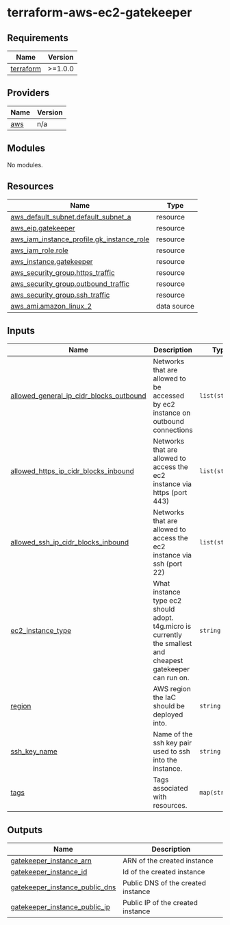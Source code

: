 # terraform-aws-ec2-gatekeeper

<!-- BEGINNING OF PRE-COMMIT-TERRAFORM DOCS HOOK -->
## Requirements

| Name | Version |
|------|---------|
| <a name="requirement_terraform"></a> [terraform](#requirement\_terraform) | >=1.0.0 |

## Providers

| Name | Version |
|------|---------|
| <a name="provider_aws"></a> [aws](#provider\_aws) | n/a |

## Modules

No modules.

## Resources

| Name | Type |
|------|------|
| [aws_default_subnet.default_subnet_a](https://registry.terraform.io/providers/hashicorp/aws/latest/docs/resources/default_subnet) | resource |
| [aws_eip.gatekeeper](https://registry.terraform.io/providers/hashicorp/aws/latest/docs/resources/eip) | resource |
| [aws_iam_instance_profile.gk_instance_role](https://registry.terraform.io/providers/hashicorp/aws/latest/docs/resources/iam_instance_profile) | resource |
| [aws_iam_role.role](https://registry.terraform.io/providers/hashicorp/aws/latest/docs/resources/iam_role) | resource |
| [aws_instance.gatekeeper](https://registry.terraform.io/providers/hashicorp/aws/latest/docs/resources/instance) | resource |
| [aws_security_group.https_traffic](https://registry.terraform.io/providers/hashicorp/aws/latest/docs/resources/security_group) | resource |
| [aws_security_group.outbound_traffic](https://registry.terraform.io/providers/hashicorp/aws/latest/docs/resources/security_group) | resource |
| [aws_security_group.ssh_traffic](https://registry.terraform.io/providers/hashicorp/aws/latest/docs/resources/security_group) | resource |
| [aws_ami.amazon_linux_2](https://registry.terraform.io/providers/hashicorp/aws/latest/docs/data-sources/ami) | data source |

## Inputs

| Name | Description | Type | Default | Required |
|------|-------------|------|---------|:--------:|
| <a name="input_allowed_general_ip_cidr_blocks_outbound"></a> [allowed\_general\_ip\_cidr\_blocks\_outbound](#input\_allowed\_general\_ip\_cidr\_blocks\_outbound) | Networks that are allowed to be accessed by ec2 instance on outbound connections | `list(string)` | n/a | yes |
| <a name="input_allowed_https_ip_cidr_blocks_inbound"></a> [allowed\_https\_ip\_cidr\_blocks\_inbound](#input\_allowed\_https\_ip\_cidr\_blocks\_inbound) | Networks that are allowed to access the ec2 instance via https (port 443) | `list(string)` | n/a | yes |
| <a name="input_allowed_ssh_ip_cidr_blocks_inbound"></a> [allowed\_ssh\_ip\_cidr\_blocks\_inbound](#input\_allowed\_ssh\_ip\_cidr\_blocks\_inbound) | Networks that are allowed to access the ec2 instance via ssh (port 22) | `list(string)` | n/a | yes |
| <a name="input_ec2_instance_type"></a> [ec2\_instance\_type](#input\_ec2\_instance\_type) | What instance type ec2 should adopt. t4g.micro is currently the smallest and cheapest gatekeeper can run on. | `string` | n/a | yes |
| <a name="input_region"></a> [region](#input\_region) | AWS region the IaC should be deployed into. | `string` | n/a | yes |
| <a name="input_ssh_key_name"></a> [ssh\_key\_name](#input\_ssh\_key\_name) | Name of the ssh key pair used to ssh into the instance. | `string` | n/a | yes |
| <a name="input_tags"></a> [tags](#input\_tags) | Tags associated with resources. | `map(string)` | n/a | yes |

## Outputs

| Name | Description |
|------|-------------|
| <a name="output_gatekeeper_instance_arn"></a> [gatekeeper\_instance\_arn](#output\_gatekeeper\_instance\_arn) | ARN of the created instance |
| <a name="output_gatekeeper_instance_id"></a> [gatekeeper\_instance\_id](#output\_gatekeeper\_instance\_id) | Id of the created instance |
| <a name="output_gatekeeper_instance_public_dns"></a> [gatekeeper\_instance\_public\_dns](#output\_gatekeeper\_instance\_public\_dns) | Public DNS of the created instance |
| <a name="output_gatekeeper_instance_public_ip"></a> [gatekeeper\_instance\_public\_ip](#output\_gatekeeper\_instance\_public\_ip) | Public IP of the created instance |
<!-- END OF PRE-COMMIT-TERRAFORM DOCS HOOK -->
